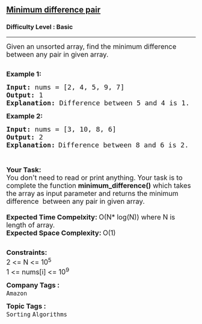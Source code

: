 <h2><a href="https://www.geeksforgeeks.org/problems/minimum-difference-pair5444/1?page=3&difficulty=Basic&status=unsolved&sortBy=submissions">Minimum difference pair</a></h2><h3>Difficulty Level : Basic</h3><hr><div class="problems_problem_content__Xm_eO"><p><span style="font-size:18px">Given an unsorted array, find the minimum difference between any pair in given array.</span><br>
&nbsp;</p>

<p><span style="font-size:18px"><strong>Example 1:</strong></span></p>

<pre><span style="font-size:18px"><strong>Input: </strong>nums = [2, 4, 5, 9, 7]
<strong>Output: </strong>1
<strong>Explanation: </strong>Difference between 5 and 4 is 1.</span>
</pre>

<p><span style="font-size:18px"><strong>Example 2:</strong></span></p>

<pre><span style="font-size:18px"><strong>Input: </strong>nums = [3, 10, 8, 6]
<strong>Output: </strong>2
<strong>Explanation:</strong></span>&nbsp;<span style="font-size:18px">D</span><span style="font-size:18px">ifference between 8 and 6 is 2.</span>
</pre>

<p>&nbsp;</p>

<p><span style="font-size:18px"><strong>Your Task:</strong><br>
You don't need to read or print anything. Your task is to complete the function&nbsp;<strong>minimum_difference()</strong>&nbsp;which takes the array as input parameter and returns the minimum difference&nbsp; between any pair in given array.<br>
<br>
<strong>Expected Time Compelxity:&nbsp;</strong>O(N* log(N)) where N is length of array.<br>
<strong>Expected Space Complexity:&nbsp;</strong>O(1)</span><br>
&nbsp;</p>

<p><span style="font-size:18px"><strong>Constraints:</strong><br>
2 &lt;= N &lt;= 10<sup>5</sup><br>
1 &lt;= nums[i] &lt;= 10<sup>9</sup></span></p>
</div><p><span style=font-size:18px><strong>Company Tags : </strong><br><code>Amazon</code>&nbsp;<br><p><span style=font-size:18px><strong>Topic Tags : </strong><br><code>Sorting</code>&nbsp;<code>Algorithms</code>&nbsp;